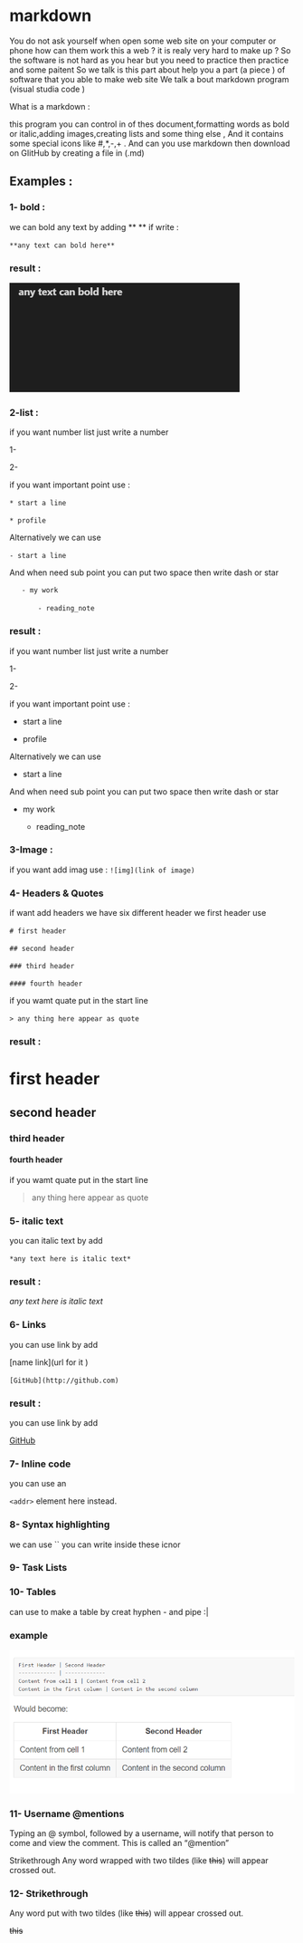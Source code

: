 # markdown 

You do not ask yourself when open some web site on your computer or phone how can them work this  a web ? it is realy very hard to make up ? 
So the software is not hard as you hear but you need to practice then practice and some paitent 
So we talk is this part about help you a part (a piece ) of software that you able to make web site 
We talk a bout markdown program (visual studia code ) 


What is a markdown :

this program you can control in of thes  document,formatting words as bold or italic,adding images,creating lists and some thing else , And it contains some special icons like #,*,-,+ . And can you use markdown then download on GIitHub by creating a file in (.md)


## Examples :

### 1- bold :
  we can bold any text by adding **       **
   if write :

   `**any text can bold here**`  

  ### result : 
 
  ![img](assets/555.png)

### 2-list :

 if you want number list just write a number 

 1- 

 2-

if you want important point use :

`* start a line `

`* profile`

Alternatively we can use 

`- start a line` 

And when need sub point you can put two space then write dash or star  
                  

       - my work 
   
           - reading_note  
        
### result : 

if you want number list just write a number 

 1- 

 2-

if you want important point use :

* start a line 

* profile

Alternatively we can use 

- start a line

And when need sub point you can put two space then write dash or star  
                  

 - my work 
   
     - reading_note  

### 3-Image :

if you want add imag use : `![img](link of image)`
 
### 4- Headers & Quotes

 if want add headers we have six different header we first header use

  `# first header` 

  `## second header` 

  `### third header` 

  `#### fourth header` 

  if you wamt quate put in the start line 

  `> any thing here appear as quote `

### result :

# first header

## second header

### third header 

#### fourth header 

  if you wamt quate put in the start line 

  > any thing here appear as quote 


### 5-  italic text 
you can italic text by add 

`*any text here is italic text*` 
 ### result :        
*any text here is italic text*

### 6- Links
 you can use link by add 

 [name link](url for it )

 `[GitHub](http://github.com)`
### result : 

 you can use link by add 

[GitHub](http://github.com)

### 7- Inline code
 you can use an

`<addr>` element here instead.

### 8- Syntax highlighting

  we can use `` you can write inside these icnor 

### 9- Task Lists 

### 10- Tables 
 can use to make a table by creat hyphen - and pipe :|

### example 
 ![img](assets/999.png)
  
### 11- Username @mentions

Typing an @ symbol, followed by a username, will notify that person to come and view the comment. This is called an “@mention”

Strikethrough
Any word wrapped with two tildes (like ~~this~~) will appear crossed out. 

### 12- Strikethrough
Any word put with two tildes (like ~~this~~) will appear crossed out.

~~this~~
 


